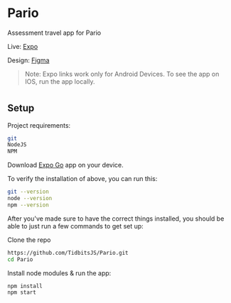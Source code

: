 # Pario

Assessment travel app for Pario

Live: [Expo](https://expo.dev/@tidbit/Pario?serviceType=classic&distribution=expo-go)

Design: [Figma](https://www.figma.com/file/dsGY18e0EkY5cDGPLqQtgb/Assessment-for-Mobile-Devs?node-id=0%3A1)

> Note: Expo links work only for Android Devices. To see the app on IOS, run the app locally.

#

## Setup

Project requirements:

```bash
git
NodeJS
NPM
```

Download [Expo Go](https://expo.dev/client) app on your device.

To verify the installation of above, you can run this:

```bash
git --version
node --version
npm --version
```

After you've made sure to have the correct things installed, you should be able to just run a few commands to get set up:

Clone the repo

```bash
https://github.com/TidbitsJS/Pario.git
cd Pario
```

Install node modules & run the app:

```bash
npm install
npm start
```
